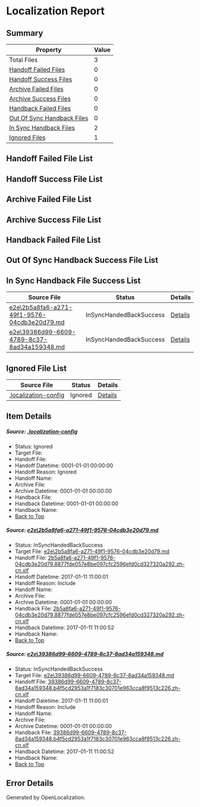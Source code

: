 # <a name='report-top'></a> Localization Report

## Summary
 Property | Value 
 -------- | ----- 
 Total Files | 3
[ Handoff Failed Files ](#handoff-failed-list)| 0
[ Handoff Success Files ](#handoff-success-list)| 0
[ Archive Failed Files ](#archive-failed-list)| 0
[ Archive Success Files ](#archive-success-list)| 0
[ Handback Failed Files ](#handback-failed-list)| 0
[ Out Of Sync Handback Files ](#outofsync-handback-success-list)| 0
[ In Sync Handback Files ](#insync-handback-success-list)| 2
[ Ignored Files ](#ignored-list)| 1

## <a name='handoff-failed-list'></a> Handoff Failed File List

## <a name='handoff-success-list'></a> Handoff Success File List

## <a name='archive-failed-list'></a> Archive Failed File List

## <a name='archive-success-list'></a> Archive Success File List

## <a name='handback-failed-list'></a> Handback Failed File List

## <a name='outofsync-handback-success-list'></a> Out Of Sync Handback Success File List

## <a name='insync-handback-success-list'></a> In Sync Handback File Success List
 Source File | Status | Details 
 ----------- | ------ | ------- 
 [e2e\2b5a8fa6-a271-49f1-9576-04cdb3e20d79.md](https://github.com/OpenLocalizationTestOrg/ol-test0/blob/646c8d3d278bc75785e40148fb9dd2811729929e/e2e/2b5a8fa6-a271-49f1-9576-04cdb3e20d79.md) | InSyncHandedBackSuccess | [Details](#812811ba98fce0a17795a72490ffdd6c1cc3caed1)
 [e2e\39386d99-6609-4789-8c37-8ad34a159348.md](https://github.com/OpenLocalizationTestOrg/ol-test0/blob/646c8d3d278bc75785e40148fb9dd2811729929e/e2e/39386d99-6609-4789-8c37-8ad34a159348.md) | InSyncHandedBackSuccess | [Details](#9acf7e10de3d4a3d0ce12f058d90d2845c070ff12)

## <a name='ignored-list'></a> Ignored File List
 Source File | Status | Details 
 ----------- | ------ | ------- 
 [.localization-config](https://github.com/OpenLocalizationTestOrg/ol-test0/blob/646c8d3d278bc75785e40148fb9dd2811729929e/.localization-config) | Ignored | [Details](#cb0632cf59c1387fc1742bfb9fa3c47f87e2e5c90)

## Item Details
##### <a name='cb0632cf59c1387fc1742bfb9fa3c47f87e2e5c90'></a> Source: [.localization-config](https://github.com/OpenLocalizationTestOrg/ol-test0/blob/646c8d3d278bc75785e40148fb9dd2811729929e/.localization-config)
* Status: Ignored
* Target File: 
* Handoff File: 
* Handoff Datetime: 0001-01-01 00:00:00
* Handoff Reason: Ignored
* Handoff Name: 
* Archive File: 
* Archive Datetime: 0001-01-01 00:00:00
* Handback File: 
* Handback Datetime: 0001-01-01 00:00:00
* Handback Name: 
* [Back to Top](#report-top)

##### <a name='812811ba98fce0a17795a72490ffdd6c1cc3caed1'></a> Source: [e2e\2b5a8fa6-a271-49f1-9576-04cdb3e20d79.md](https://github.com/OpenLocalizationTestOrg/ol-test0/blob/646c8d3d278bc75785e40148fb9dd2811729929e/e2e/2b5a8fa6-a271-49f1-9576-04cdb3e20d79.md)
* Status: InSyncHandedBackSuccess
* Target File: [e2e\2b5a8fa6-a271-49f1-9576-04cdb3e20d79.md](https://github.com/OpenLocalizationTestOrg/ol-test0-zhcn/blob/269e83749ecc0b6f755f259aea45cb40cf7a6c63/e2e/2b5a8fa6-a271-49f1-9576-04cdb3e20d79.md)
* Handoff File: [2b5a8fa6-a271-49f1-9576-04cdb3e20d79.8877fde057e8be097cfc2596efd0cd327320a292.zh-cn.xlf](https://github.com/OpenLocalizationTestOrg/ol-test0-handoff/blob/a464fb6165dbf535db04f380cd0b73ed1005dc84/ol-handoff/OpenLocalizationTestOrg/ol-test0-zhcn/shujia/ht/2b5a8fa6-a271-49f1-9576-04cdb3e20d79.8877fde057e8be097cfc2596efd0cd327320a292.zh-cn.xlf)
* Handoff Datetime: 2017-01-11 11:00:01
* Handoff Reason: Include
* Handoff Name: 
* Archive File: 
* Archive Datetime: 0001-01-01 00:00:00
* Handback File: [2b5a8fa6-a271-49f1-9576-04cdb3e20d79.8877fde057e8be097cfc2596efd0cd327320a292.zh-cn.xlf](https://github.com/OpenLocalizationTestOrg/ol-test0-handback/blob/ed4a11fd97f3727e516763ce5c00cd5e14fff043/ol-handback/OpenLocalizationTestOrg/ol-test0-zhcn/shujia/ht/2b5a8fa6-a271-49f1-9576-04cdb3e20d79.8877fde057e8be097cfc2596efd0cd327320a292.zh-cn.xlf)
* Handback Datetime: 2017-01-11 11:00:52
* Handback Name: 
* [Back to Top](#report-top)

##### <a name='9acf7e10de3d4a3d0ce12f058d90d2845c070ff12'></a> Source: [e2e\39386d99-6609-4789-8c37-8ad34a159348.md](https://github.com/OpenLocalizationTestOrg/ol-test0/blob/646c8d3d278bc75785e40148fb9dd2811729929e/e2e/39386d99-6609-4789-8c37-8ad34a159348.md)
* Status: InSyncHandedBackSuccess
* Target File: [e2e\39386d99-6609-4789-8c37-8ad34a159348.md](https://github.com/OpenLocalizationTestOrg/ol-test0-zhcn/blob/269e83749ecc0b6f755f259aea45cb40cf7a6c63/e2e/39386d99-6609-4789-8c37-8ad34a159348.md)
* Handoff File: [39386d99-6609-4789-8c37-8ad34a159348.b4f5cd2953a1f7183c30701e963cca8f9513c226.zh-cn.xlf](https://github.com/OpenLocalizationTestOrg/ol-test0-handoff/blob/a464fb6165dbf535db04f380cd0b73ed1005dc84/ol-handoff/OpenLocalizationTestOrg/ol-test0-zhcn/shujia/ht/39386d99-6609-4789-8c37-8ad34a159348.b4f5cd2953a1f7183c30701e963cca8f9513c226.zh-cn.xlf)
* Handoff Datetime: 2017-01-11 11:00:01
* Handoff Reason: Include
* Handoff Name: 
* Archive File: 
* Archive Datetime: 0001-01-01 00:00:00
* Handback File: [39386d99-6609-4789-8c37-8ad34a159348.b4f5cd2953a1f7183c30701e963cca8f9513c226.zh-cn.xlf](https://github.com/OpenLocalizationTestOrg/ol-test0-handback/blob/ed4a11fd97f3727e516763ce5c00cd5e14fff043/ol-handback/OpenLocalizationTestOrg/ol-test0-zhcn/shujia/ht/39386d99-6609-4789-8c37-8ad34a159348.b4f5cd2953a1f7183c30701e963cca8f9513c226.zh-cn.xlf)
* Handback Datetime: 2017-01-11 11:00:52
* Handback Name: 
* [Back to Top](#report-top)


## Error Details

Generated by OpenLocalization.
